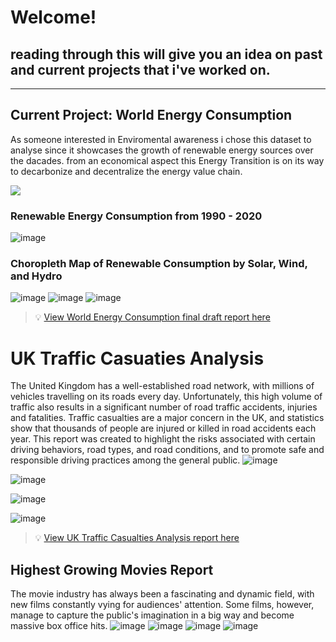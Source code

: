 # Welcome!

## reading through this will give you an idea on past and current projects that i've worked on.

---
## Current Project: World Energy Consumption

As someone interested in Enviromental awareness i chose this dataset to analyse since it showcases the growth of renewable energy sources over the dacades. from an economical aspect this Energy Transition is on its way to decarbonize and decentralize the energy value chain.

<img src="https://images.nationalgeographic.org/image/upload/t_edhub_resource_key_image/v1638891998/EducationHub/photos/renewable-resources.jpg"/>

### Renewable Energy Consumption from 1990 - 2020

![image](https://user-images.githubusercontent.com/123089800/233145167-132ab2bb-1848-4afa-998d-f31819bf88e3.png)



### Choropleth Map of Renewable Consumption by Solar, Wind, and Hydro
![image](https://user-images.githubusercontent.com/123089800/233146095-3a5ad9e9-e81c-4da3-9d7b-b9429006b0b7.png)
![image](https://user-images.githubusercontent.com/123089800/233146243-91cc73d3-942c-4e6c-9ebf-fe4bdd0308be.png)
![image](https://user-images.githubusercontent.com/123089800/233146345-ed4144ea-45a2-4826-89b4-f628a9073e4f.png)




> 💡 [View World Energy Consumption final draft report here](https://github.com/Siri2023/World-Energy-Consumption.git)

# UK Traffic Casuaties Analysis 
The United Kingdom has a well-established road network, with millions of vehicles travelling on its roads every day. Unfortunately, this high volume of traffic also results in a significant number of road traffic accidents, injuries and fatalities. Traffic casualties are a major concern in the UK, and statistics show that thousands of people are injured or killed in road accidents each year.
This report was created to highlight the risks associated with certain driving behaviors, road types, and road conditions, and to promote safe and responsible driving practices among the general public.
![image](https://user-images.githubusercontent.com/123089800/233245034-dea0f6ed-8818-4a58-9d9a-de454252ef01.png)  

![image](https://user-images.githubusercontent.com/123089800/233243791-13d75ac1-1efd-4ede-9f47-82938d3f5562.png)

![image](https://user-images.githubusercontent.com/123089800/233244347-87f2610c-9341-494e-8b01-060b505459b9.png)

![image](https://user-images.githubusercontent.com/123089800/233245249-7e9a23b8-5825-4ff8-9f33-e2ebe27ff434.png)

> 💡 [View UK Traffic Casualties Analysis report here](https://github.com/Siri2023/UK-Traffic-Casualties-Analysis)

## Highest Growing Movies Report
The movie industry has always been a fascinating and dynamic field, with new films constantly vying for audiences' attention. Some films, however, manage to capture the public's imagination in a big way and become massive box office hits. 
![image](https://user-images.githubusercontent.com/123089800/233272484-08a52c89-fc25-48d5-b6e8-1cfe434fd93c.png)
![image](https://user-images.githubusercontent.com/123089800/233272742-84e8718a-cd78-4550-8ffe-b3e8fc955254.png)
![image](https://user-images.githubusercontent.com/123089800/233272867-fe3539df-60fb-4398-9c16-82b7f1216027.png)
![image](https://user-images.githubusercontent.com/123089800/233273328-a3d61679-7348-48d5-aa5f-b5b4c1642202.png)
